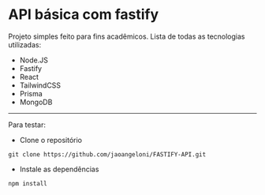 # API básica com fastify
Projeto simples feito para fins acadêmicos. Lista de todas as tecnologias utilizadas:
  - Node.JS
  - Fastify
  - React
  - TailwindCSS
  - Prisma
  - MongoDB

---
Para testar:
  - Clone o repositório
```
git clone https://github.com/jaoangeloni/FASTIFY-API.git
```
  - Instale as dependências
```
npm install
```
